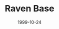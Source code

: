 ---
mission_id: ravenbase
slug: "raven-base"
editorsChoice:
title: "Raven Base"
authors: 
    - "Ross Sheddon"
date: 1999-10-24
filename: "/missions/ravenbase.zip"
description: "Kyle and Jan have discovered the Imperial Commando base on Desal, where the strongest and most elite storm troopers go. But as Kyle lands on an asteroid just outside Desal where he was to make a operations base for his mission, he realizes how wrong his reserch had been..."
cover: "dangroom.png"
levelReplaced:	SECBASE
difficulty: no
bm:	yes
fme: yes
wax: yes
three_do: no
voc: yes
gmd: yes
vue: no
lfd: no
base: "New level from scratch" 
editors: "Wedit, FME, BMPBM"

---